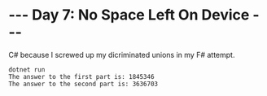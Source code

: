 # --- Day 7: No Space Left On Device ---

C# because I screwed up my dicriminated unions in my F# attempt.

```
dotnet run
The answer to the first part is: 1845346
The answer to the second part is: 3636703
```